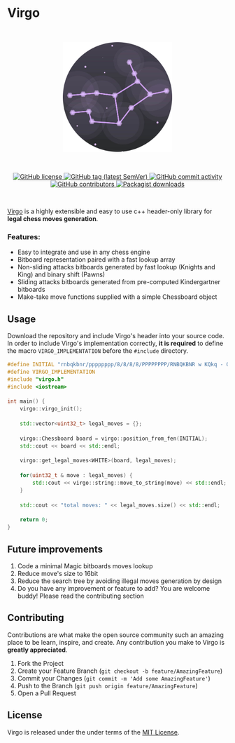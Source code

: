 Virgo
====================
<br/>
<p align="center">
    <a href="https://sulu.io/" target="_blank">
        <img width="250px" src="https://github.com/gianmarcopicarella/virgo/blob/master/virgo_rounded_logo.png?raw=true" alt="Sulu logo">
    </a>
</p>

<br/>
<p align="center">
    <a href="https://github.com/gianmarcopicarella/virgo/blob/master/LICENSE" target="_blank">
        <img src="https://img.shields.io/github/license/gianmarcopicarella/virgo.svg" alt="GitHub license">
    </a>
    <a href="https://github.com/gianmarcopicarella/virgo/releases" target="_blank">
        <img src="https://img.shields.io/github/tag/gianmarcopicarella/virgo.svg" alt="GitHub tag (latest SemVer)">
    </a>
    <a href="https://github.com/gianmarcopicarella/virgo/commits/master" target="_blank">
        <img src="https://img.shields.io/github/commit-activity/y/gianmarcopicarella/virgo.svg" alt="GitHub commit activity">
    </a>
    <a href="https://github.com/gianmarcopicarella/virgo/graphs/contributors" target="_blank">
        <img src="https://img.shields.io/github/contributors-anon/gianmarcopicarella/virgo.svg" alt="GitHub contributors">
    </a>
    <a href="https://packagist.org/packages/gianmarcopicarella/virgo" target="_blank">
        <img src="https://img.shields.io/packagist/dt/gianmarcopicarella/virgo.svg" alt="Packagist downloads">
    </a>
</p>
<br/>

[Virgo](https://github.com/gianmarcopicarella/virgo) is a highly extensible and easy to use c++ header-only library for **legal chess moves generation**.

### Features:
* Easy to integrate and use in any chess engine
* Bitboard representation paired with a fast lookup array
* Non-sliding attacks bitboards generated by fast lookup (Knights and King) and binary shift (Pawns)
* Sliding attacks bitboards generated from pre-computed Kindergartner bitboards
* Make-take move functions supplied with a simple Chessboard object

## Usage
Download the repository and include Virgo's header into your source code. In order to include Virgo's implementation correctly, **it is required** to define the macro ```VIRGO_IMPLEMENTATION``` before the ```#include``` directory.
```c++
#define INITIAL "rnbqkbnr/pppppppp/8/8/8/8/PPPPPPPP/RNBQKBNR w KQkq - 0 1"
#define VIRGO_IMPLEMENTATION
#include "virgo.h"
#include <iostream>

int main() {
    virgo::virgo_init();
    
    std::vector<uint32_t> legal_moves = {};
    
    virgo::Chessboard board = virgo::position_from_fen(INITIAL);
    std::cout << board << std::endl;
    
    virgo::get_legal_moves<WHITE>(board, legal_moves);
    
    for(uint32_t & move : legal_moves) {
        std::cout << virgo::string::move_to_string(move) << std::endl;
    }
    
    std::cout << "total moves: " << legal_moves.size() << std::endl;
    
    return 0;
}
```

<!-- FUTURE IMPROVEMENTS -->
## Future improvements

1. Code a minimal Magic bitboards moves lookup 
2. Reduce move's size to 16bit
3. Reduce the search tree by avoiding illegal moves generation by design
4. Do you have any improvement or feature to add? You are welcome buddy! Please read the contributing section

<!-- CONTRIBUTING -->
## Contributing

Contributions are what make the open source community such an amazing place to be learn, inspire, and create. Any contribution you make to Virgo is **greatly appreciated**.

1. Fork the Project
2. Create your Feature Branch (`git checkout -b feature/AmazingFeature`)
3. Commit your Changes (`git commit -m 'Add some AmazingFeature'`)
4. Push to the Branch (`git push origin feature/AmazingFeature`)
5. Open a Pull Request

## License
Virgo is released under the under terms of the [MIT License](LICENSE).
